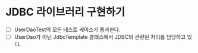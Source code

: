 # JDBC 라이브러리 구현하기  


- [ ] UserDaoTest의 모든 테스트 케이스가 통과한다.  
- [ ] UserDao가 아닌 JdbcTemplate 클래스에서 JDBC와 관련된 처리를 담당하고 있다.